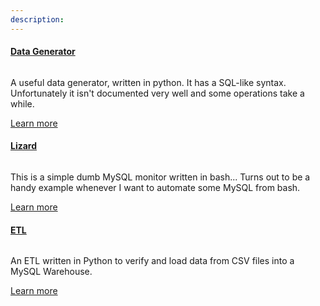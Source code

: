 ```yaml
---
description:
---
```


<div class="row">
  <div class="span12">
    <h4><strong><a href="#">Data Generator</a></strong></h4>
  </div>
  <div class="span2">
    <a href="#" class="thumbnail">
        <img src="{{urls.media}}/monster4.jpg" alt="">
    </a>
  </div>
  <div class="span10">   
    <p>
      A useful data generator, written in python. It has a SQL-like syntax. Unfortunately it isn't documented very well and some operations take a while.
    </p>
    <p>
			<a href="https://github.com/aaronmaturen/datagen">Learn more</a>
		</p>
  </div>
</div>


<div class="row">
	<div class="span12">
	  <h4><strong><a href="#">Lizard</a></strong></h4>
	</div>
  <div class="span2">
    <a href="#" class="thumbnail">
        <img src="{{urls.media}}/monster2.jpg" alt="">
    </a>
	</div>
	<div class="span10">   
    <p>
      This is a simple dumb MySQL monitor written in bash... Turns out to be a handy example whenever I want to automate some MySQL from bash.
    </p>
    <p>
			<a href="https://github.com/aaronmaturen/lizard">Learn more</a>
		</p>
	</div>
</div>

<div class="row">
  <div class="span12">
    <h4><strong><a href="#">ETL</a></strong></h4>
  </div>
  <div class="span2">
    <a href="#" class="thumbnail">
        <img src="{{urls.media}}/monster3.jpg" alt="">
    </a>
  </div>
  <div class="span10">   
    <p>
      An ETL written in Python to verify and load data from CSV files into a MySQL Warehouse.
    </p>
    <p><a href="https://github.com/aaronmaturen/ETL">Learn more</a></p>
  </div>
</div>
